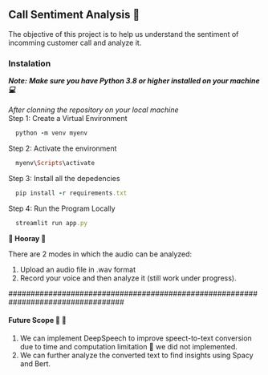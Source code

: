 ## Call Sentiment Analysis :calling:
The objective of this project is to help us understand the sentiment of incomming customer call and analyze it.

### Instalation
***Note:*** ***Make sure you have *Python 3.8 or higher* installed on your machine :computer:***<br/><br/>
*After clonning the repository on your local machine* <br/>
Step 1: Create a Virtual Environment
```ruby
  python -m venv myenv
```
Step 2: Activate the environment
```ruby
  myenv\Scripts\activate
```
Step 3: Install all the depedencies
```ruby
  pip install -r requirements.txt
```
Step 4: Run the Program Locally
```ruby
  streamlit run app.py
```

**:tada: Hooray :tada:**

There are 2 modes in which the audio can be analyzed:
1. Upload an audio file in .wav format
2. Record your voice and then analyze it (still work under progress).

##################################################################################<br/>

#### Future Scope 	:rocket:	:rocket:
1. We can implement DeepSpeech to improve speect-to-text conversion due to time and computation limitation :floppy_disk: we did not implemented.<br/>
2. We can further analyze the converted text to find insights using Spacy and Bert.
